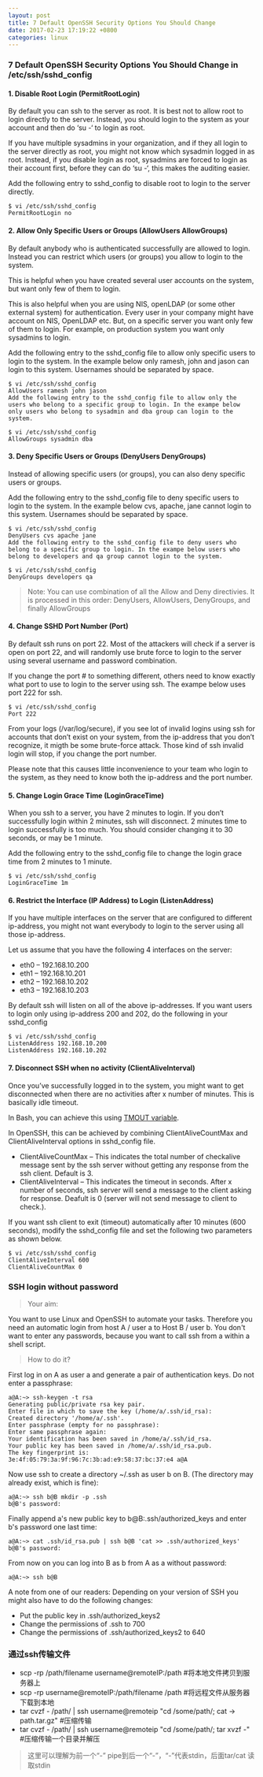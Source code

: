 ```yaml
---
layout: post
title: 7 Default OpenSSH Security Options You Should Change
date: 2017-02-23 17:19:22 +0800
categories: linux
---
```

### 7 Default OpenSSH Security Options You Should Change in /etc/ssh/sshd_config

#### 1. Disable Root Login (PermitRootLogin)

By default you can ssh to the server as root. It is best not to allow root to login directly to the server. Instead, you should login to the system as your account and then do ‘su -‘ to login as root.

If you have multiple sysadmins in your organization, and if they all login to the server directly as root, you might not know which sysadmin logged in as root. Instead, if you disable login as root, sysadmins are forced to login as their account first, before they can do ‘su -‘, this makes the auditing easier.

Add the following entry to sshd_config to disable root to login to the server directly.
```
$ vi /etc/ssh/sshd_config
PermitRootLogin no
```
#### 2. Allow Only Specific Users or Groups (AllowUsers AllowGroups)

By default anybody who is authenticated successfully are allowed to login. Instead you can restrict which users (or groups) you allow to login to the system.

This is helpful when you have created several user accounts on the system, but want only few of them to login.

This is also helpful when you are using NIS, openLDAP (or some other external system) for authentication. Every user in your company might have account on NIS, OpenLDAP etc. But, on a specific server you want only few of them to login. For example, on production system you want only sysadmins to login.

Add the following entry to the sshd_config file to allow only specific users to login to the system. In the example below only ramesh, john and jason can login to this system. Usernames should be separated by space.
```
$ vi /etc/ssh/sshd_config
AllowUsers ramesh john jason
Add the following entry to the sshd_config file to allow only the users who belong to a specific group to login. In the exampe below only users who belong to sysadmin and dba group can login to the system.

$ vi /etc/ssh/sshd_config
AllowGroups sysadmin dba
```
#### 3. Deny Specific Users or Groups (DenyUsers DenyGroups)

Instead of allowing specific users (or groups), you can also deny specific users or groups.

Add the following entry to the sshd_config file to deny specific users to login to the system. In the example below cvs, apache, jane cannot login to this system. Usernames should be separated by space.
```
$ vi /etc/ssh/sshd_config
DenyUsers cvs apache jane
Add the following entry to the sshd_config file to deny users who belong to a specific group to login. In the exampe below users who belong to developers and qa group cannot login to the system.

$ vi /etc/ssh/sshd_config
DenyGroups developers qa
```

> Note: You can use combination of all the Allow and Deny directivies. It is processed in this order: DenyUsers, AllowUsers, DenyGroups, and finally AllowGroups

#### 4. Change SSHD Port Number (Port)

By default ssh runs on port 22. Most of the attackers will check if a server is open on port 22, and will randomly use brute force to login to the server using several username and password combination.

If you change the port # to something different, others need to know exactly what port to use to login to the server using ssh. The exampe below uses port 222 for ssh.
```
$ vi /etc/ssh/sshd_config
Port 222
```
From your logs (/var/log/secure), if you see lot of invalid logins using ssh for accounts that don’t exist on your system, from the
ip-address that you don’t recognize, it migth be some brute-force attack. Those kind of ssh invalid login will stop, if you change the port number.

Please note that this causes little inconvenience to your team who login to the system, as they need to know both the ip-address and the port number.

#### 5. Change Login Grace Time (LoginGraceTime)

When you ssh to a server, you have 2 minutes to login. If you don’t successfully login within 2 minutes, ssh will disconnect.
2 minutes time to login successfully is too much. You should consider changing it to 30 seconds, or may be 1 minute.

Add the following entry to the sshd_config file to change the login grace time from 2 minutes to 1 minute.
```
$ vi /etc/ssh/sshd_config
LoginGraceTime 1m
``` 
#### 6. Restrict the Interface (IP Address) to Login (ListenAddress)

If you have multiple interfaces on the server that are configured to different ip-address, you might not want everybody to login to the server using all those ip-address.

Let us assume that you have the following 4 interfaces on the server:

- eth0 – 192.168.10.200
- eth1 – 192.168.10.201
- eth2 – 192.168.10.202
- eth3 – 192.168.10.203

By default ssh will listen on all of the above ip-addresses. If you want users to login only using ip-address 200 and 202, do the following in your sshd_config
```
$ vi /etc/ssh/sshd_config
ListenAddress 192.168.10.200
ListenAddress 192.168.10.202
```
#### 7. Disconnect SSH when no activity (ClientAliveInterval)

Once you’ve successfully logged in to the system, you might want to get disconnected when there are no activities after x number of minutes. This is basically idle timeout.

In Bash, you can achieve this using [TMOUT variable](http://www.thegeekstuff.com/2010/05/tmout-exit-bash-shell-when-no-activity/).

In OpenSSH, this can be achieved by combining ClientAliveCountMax and ClientAliveInterval options in sshd_config file.

- ClientAliveCountMax – This indicates the total number of checkalive message sent by the ssh server without getting any response from the ssh client. Default is 3.
- ClientAliveInterval – This indicates the timeout in seconds. After x number of seconds, ssh server will send a message to the client asking for response. Deafult is 0 (server will not send message to client to check.).

If you want ssh client to exit (timeout) automatically after 10 minutes (600 seconds), modify the sshd_config file and set the following two parameters as shown below.
```
$ vi /etc/ssh/sshd_config
ClientAliveInterval 600
ClientAliveCountMax 0
```

### SSH login without password

> Your aim:

You want to use Linux and OpenSSH to automate your tasks. Therefore you need an automatic login from host A / user a to Host B / user b. You don't want to enter any passwords, because you want to call ssh from a within a shell script.

> How to do it?

First log in on A as user a and generate a pair of authentication keys. Do not enter a passphrase:
```
a@A:~> ssh-keygen -t rsa
Generating public/private rsa key pair.
Enter file in which to save the key (/home/a/.ssh/id_rsa): 
Created directory '/home/a/.ssh'.
Enter passphrase (empty for no passphrase): 
Enter same passphrase again: 
Your identification has been saved in /home/a/.ssh/id_rsa.
Your public key has been saved in /home/a/.ssh/id_rsa.pub.
The key fingerprint is:
3e:4f:05:79:3a:9f:96:7c:3b:ad:e9:58:37:bc:37:e4 a@A
```
Now use ssh to create a directory ~/.ssh as user b on B. (The directory may already exist, which is fine):
```
a@A:~> ssh b@B mkdir -p .ssh
b@B's password: 
```
Finally append a's new public key to b@B:.ssh/authorized_keys and enter b's password one last time:
```
a@A:~> cat .ssh/id_rsa.pub | ssh b@B 'cat >> .ssh/authorized_keys'
b@B's password: 
```
From now on you can log into B as b from A as a without password:
```
a@A:~> ssh b@B
```

A note from one of our readers: Depending on your version of SSH you might also have to do the following changes:

- Put the public key in .ssh/authorized_keys2
- Change the permissions of .ssh to 700
- Change the permissions of .ssh/authorized_keys2 to 640

### 通过ssh传输文件

- scp -rp /path/filename username@remoteIP:/path #将本地文件拷贝到服务器上
- scp -rp username@remoteIP:/path/filename /path #将远程文件从服务器下载到本地
- tar cvzf - /path/ \| ssh username@remoteip "cd /some/path/; cat -> path.tar.gz" #压缩传输
- tar cvzf - /path/ \| ssh username@remoteip "cd /some/path/; tar xvzf -" #压缩传输一个目录并解压

> 这里可以理解为前一个“-” pipe到后一个“-”，“-”代表stdin，后面tar/cat 读取stdin
